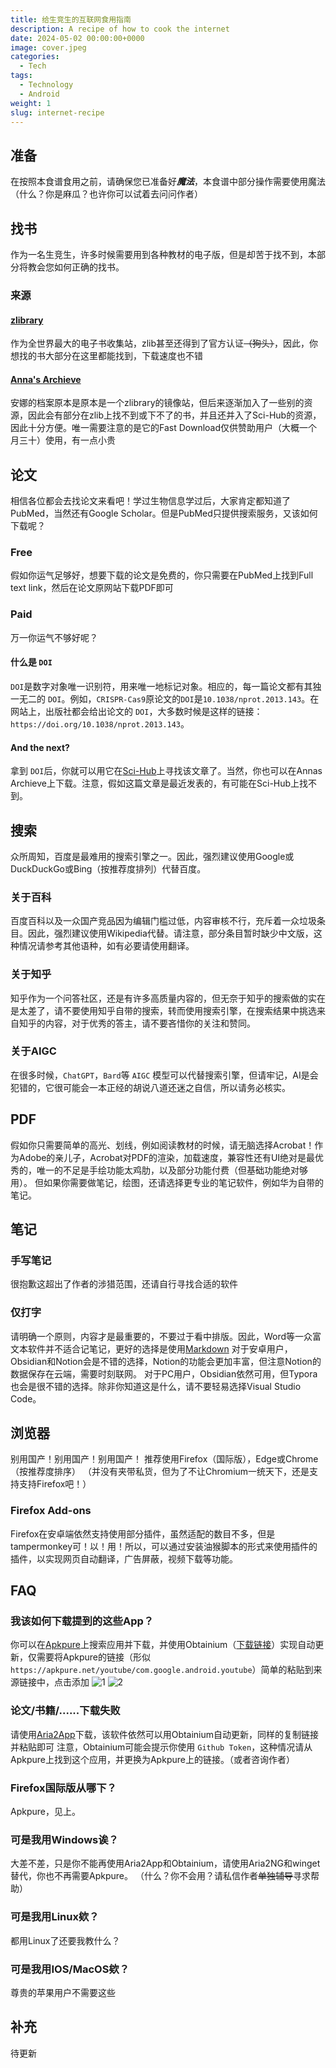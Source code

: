 ```yaml
---
title: 给生竞生的互联网食用指南
description: A recipe of how to cook the internet
date: 2024-05-02 00:00:00+0000
image: cover.jpeg
categories:
  - Tech
tags:
  - Technology
  - Android
weight: 1
slug: internet-recipe
---
```

## 准备
在按照本食谱食用之前，请确保您已准备好***魔法***，本食谱中部分操作需要使用魔法
（什么？你是麻瓜？也许你可以试着去问问作者）
## 找书
作为一名生竞生，许多时候需要用到各种教材的电子版，但是却苦于找不到，本部分将教会您如何正确的找书。
### 来源
#### [zlibrary](https://singlelogin.re)
作为全世界最大的电子书收集站，zlib甚至还得到了官方认证~~（狗头）~~，因此，你想找的书大部分在这里都能找到，下载速度也不错
#### [Anna's Archieve](https://annas-archieve.org)
安娜的档案原本是原本是一个zlibrary的镜像站，但后来逐渐加入了一些别的资源，因此会有部分在zlib上找不到或下不了的书，并且还并入了Sci-Hub的资源，因此十分方便。唯一需要注意的是它的Fast Download仅供赞助用户（大概一个月三十）使用，有一点小贵
## 论文
相信各位都会去找论文来看吧！学过生物信息学过后，大家肯定都知道了PubMed，当然还有Google Scholar。但是PubMed只提供搜索服务，又该如何下载呢？
### Free
假如你运气足够好，想要下载的论文是免费的，你只需要在PubMed上找到Full text link，然后在论文原网站下载PDF即可
### Paid
万一你运气不够好呢？
#### 什么是 `DOI`
`DOI`是数字对象唯一识别符，用来唯一地标记对象。相应的，每一篇论文都有其独一无二的 `DOI`。例如，`CRISPR-Cas9`原论文的`DOI`是`10.1038/nprot.2013.143`。在网站上，出版社都会给出论文的 `DOI`，大多数时候是这样的链接：`https://doi.org/10.1038/nprot.2013.143`。
#### And the next?
拿到 `DOI`后，你就可以用它在[Sci-Hub](https://sci-hub.st)上寻找该文章了。当然，你也可以在Annas Archieve上下载。注意，假如这篇文章是最近发表的，有可能在Sci-Hub上找不到。
## 搜索
众所周知，百度是最难用的搜索引擎之一。因此，强烈建议使用Google或DuckDuckGo或Bing（按推荐度排列）代替百度。
### 关于百科
百度百科以及一众国产竞品因为编辑门槛过低，内容审核不行，充斥着一众垃圾条目。因此，强烈建议使用Wikipedia代替。请注意，部分条目暂时缺少中文版，这种情况请参考其他语种，如有必要请使用翻译。
### 关于知乎
知乎作为一个问答社区，还是有许多高质量内容的，但无奈于知乎的搜索做的实在是太差了，请不要使用知乎自带的搜索，转而使用搜索引擎，在搜索结果中挑选来自知乎的内容，对于优秀的答主，请不要吝惜你的关注和赞同。
### 关于AIGC
在很多时候，`ChatGPT`，`Bard`等 `AIGC` 模型可以代替搜索引擎，但请牢记，AI是会犯错的，它很可能会一本正经的胡说八道还迷之自信，所以请务必核实。
## PDF
假如你只需要简单的高光、划线，例如阅读教材的时候，请无脑选择Acrobat！作为Adobe的亲儿子，Acrobat对PDF的渲染，加载速度，兼容性还有UI绝对是最优秀的，唯一的不足是手绘功能太鸡肋，以及部分功能付费（但基础功能绝对够用）。
但如果你需要做笔记，绘图，还请选择更专业的笔记软件，例如华为自带的笔记。
## 笔记
### 手写笔记
很抱歉这超出了作者的涉猎范围，还请自行寻找合适的软件
### 仅打字
请明确一个原则，内容才是最重要的，不要过于看中排版。因此，Word等一众富文本软件并不适合记笔记，更好的选择是使用[Markdown](https://markdown.com.cn/intro.html#markdown-%E6%98%AF%E4%BB%80%E4%B9%88%EF%BC%9F)
对于安卓用户，Obsidian和Notion会是不错的选择，Notion的功能会更加丰富，但注意Notion的数据保存在云端，需要时刻联网。
对于PC用户，Obsidian依然可用，但Typora也会是很不错的选择。除非你知道这是什么，请不要轻易选择Visual Studio Code。
## 浏览器
别用国产！别用国产！别用国产！
推荐使用Firefox（国际版），Edge或Chrome（按推荐度排序）
（并没有夹带私货，但为了不让Chromium一统天下，还是支持支持Firefox吧！）
### Firefox Add-ons
Firefox在安卓端依然支持使用部分插件，虽然适配的数目不多，但是tampermonkey可！以！用！所以，可以通过安装油猴脚本的形式来使用插件的插件，以实现网页自动翻译，广告屏蔽，视频下载等功能。
## FAQ
### 我该如何下载提到的这些App？
你可以在[Apkpure](https://apkpure.net)上搜索应用并下载，并使用Obtainium（[下载链接](https://github.com/ImranR98/Obtainium/releases/latest)）实现自动更新，仅需要将Apkpure的链接（形似 `https://apkpure.net/youtube/com.google.android.youtube`）简单的粘贴到来源链接中，点击添加
![1](obtainium1.jpg)
![2](obtainium2.jpg)
### 论文/书籍/......下载失败
请使用[Aria2App](https://github.com/devgianlu/Aria2App/release/latest)下载，该软件依然可以用Obtainium自动更新，同样的复制链接并粘贴即可
注意，Obtainium可能会提示你使用 `Github Token`，这种情况请从Apkpure上找到这个应用，并更换为Apkpure上的链接。（或者咨询作者）
### Firefox国际版从哪下？
Apkpure，见上。
### 可是我用Windows诶？
大差不差，只是你不能再使用Aria2App和Obtainium，请使用Aria2NG和winget替代，你也不再需要Apkpure。
（什么？你不会用？请私信作者~~单独辅导~~寻求帮助）
### 可是我用Linux欸？
都用Linux了还要我教什么？
### 可是我用IOS/MacOS欸？
尊贵的苹果用户不需要这些
## 补充
待更新